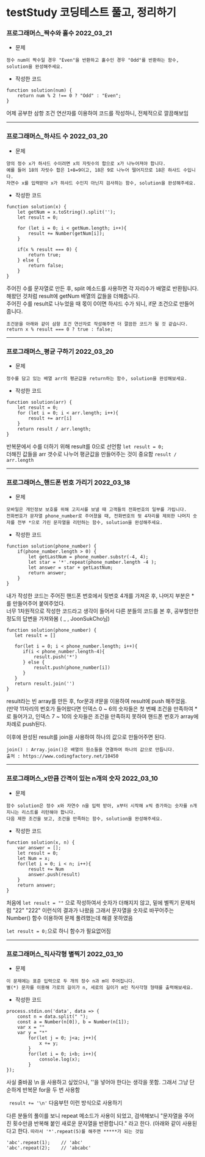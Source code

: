# testStudy 코딩테스트 풀고, 정리하기
### 프로그래머스_짝수와 홀수 2022_03_21
* 문제
```
정수 num이 짝수일 경우 "Even"을 반환하고 홀수인 경우 "Odd"를 반환하는 함수, solution을 완성해주세요.
```
* 작성한 코드
```
function solution(num) {
    return num % 2 !== 0 ? "Odd" : "Even";
}
```
어제 공부한 삼항 조건 연산자를 이용하여 코드를 작성하니, 전체적으로 깔끔해보임
___

### 프로그래머스_하샤드 수 2022_03_20
* 문제
```
양의 정수 x가 하샤드 수이려면 x의 자릿수의 합으로 x가 나누어져야 합니다. 
예를 들어 18의 자릿수 합은 1+8=9이고, 18은 9로 나누어 떨어지므로 18은 하샤드 수입니다. 
자연수 x를 입력받아 x가 하샤드 수인지 아닌지 검사하는 함수, solution을 완성해주세요.
```
* 작성한 코드
```
function solution(x) {
    let getNum = x.toString().split('');
    let result = 0;
    
    for (let i = 0; i < getNum.length; i++){
        result += Number(getNum[i]);
    }
    
    if(x % result === 0) {
        return true;
    } else {
        return false;
    }
}
```
주어진 수를 문자열로 만든 후, split 메소드를 사용하면 각 자리수가 배열로 반환됩니다. <br>
해왔던 것처럼 result에 getNum 배열의 값들을 더해줍니다. <br>
주어진 수를 result로 나누었을 때 몫이 0이면 하샤드 수가 되니, if문 조건으로 만들어줍니다. <br>
``` 
조건문을 아래와 같이 삼항 조건 연산자로 작성해주면 더 깔끔한 코드가 될 것 같습니다.
return x % result === 0 ? true : false;
```

---


### 프로그래머스_평균 구하기 2022_03_20
* 문제
```
정수를 담고 있는 배열 arr의 평균값을 return하는 함수, solution을 완성해보세요.
```
* 작성한 코드
```
function solution(arr) {
    let result = 0;
    for (let i = 0; i < arr.length; i++){
        result += arr[i]
    }
    return result / arr.length;
}
```

반복문에서 수를 더하기 위해 result를 0으로 선언함 ``` let result = 0; ``` <br>
더해진 값들을 arr 갯수로 나누어 평균값을 만들어주는 것이 중요함 ``` result / arr.length ```

---

### 프로그래머스_핸드폰 번호 가리기 2022_03_18
* 문제
```
모바일은 개인정보 보호를 위해 고지서를 보낼 때 고객들의 전화번호의 일부를 가립니다.
전화번호가 문자열 phone_number로 주어졌을 때, 전화번호의 뒷 4자리를 제외한 나머지 숫자를 전부 *으로 가린 문자열을 리턴하는 함수, solution을 완성해주세요.
```
* 작성한 코드
```
function solution(phone_number) {
    if(phone_number.length > 0) {
        let getLastNum = phone_number.substr(-4, 4);
        let star = '*'.repeat(phone_number.length -4 );
        let answer = star + getLastNum;
        return answer;
    }
}
```
내가 작성한 코드는 주어진 핸드폰 번호에서 뒷번호 4개를 가져온 후, 나머지 부분은 * 를 만들어주어 붙여주었다. <br>
너무 1차원적으로 작성한 코드라고 생각이 들어서 다른 분들의 코드를 본 후, 공부할만한 정도의 답변을 가져와봄 ( _ , JoonSukCho님)
``` 
function solution(phone_number) {
   let result = []

   for(let i = 0; i < phone_number.length; i++){
      if(i < phone_number.length-4){
          result.push('*')
      } else {
          result.push(phone_number[i])
      }
   }
   return result.join('')
}
```
result라는 빈 array를 만든 후, for문과 if문을 이용하여 result에 push 해주었음. <br> (만약 11자리의 번호가 들어왔다면 인덱스 0 ~ 6의 숫자들은 첫 번째 조건을 만족하여 * 로 들어가고, 인덱스 7 ~ 10의 숫자들은 조건을 만족하지 못하여 핸드폰 번호가 array에 차례로 push된다.

이후에 완성된 result를 join을 사용하여 하나의 값으로 만들어주면 된다. <br>
``` 
join() : Array.join()은 배열의 원소들을 연결하여 하나의 값으로 만듭니다.
출처 : https://www.codingfactory.net/10450
```

---

### 프로그래머스_x만큼 간격이 있는 n개의 숫자 2022_03_10
* 문제
```
함수 solution은 정수 x와 자연수 n을 입력 받아, x부터 시작해 x씩 증가하는 숫자를 n개 지니는 리스트를 리턴해야 합니다. 
다음 제한 조건을 보고, 조건을 만족하는 함수, solution을 완성해주세요.
```
* 작성한 코드
```
function solution(x, n) {
    var answer = [];
    let result = 0;
    let Num = x;
    for(let i = 0; i < n; i++){
        result += Num
        answer.push(result)
    }
    return answer;
}
```
처음에 ``` let result = "" ``` 으로 작성하여서 숫자가 더해지지 않고, 밑에 별찍기 문제처럼 "22" "222" 이런식의 결과가 나왔음
그래서 문자열을 숫자로 바꾸어주는 Number() 함수 이용하여 문제 풀려했는데 해결 못하였음 

``` let result = 0; ```으로 하니 함수가 필요없어짐 


---

### 프로그래머스_직사각형 별찍기 2022_03_10

* 문제
``` 
이 문제에는 표준 입력으로 두 개의 정수 n과 m이 주어집니다.
별(*) 문자를 이용해 가로의 길이가 n, 세로의 길이가 m인 직사각형 형태를 출력해보세요.
```
* 작성한 코드
```process.stdin.setEncoding('utf8');
process.stdin.on('data', data => {
    const n = data.split(" ");
    const a = Number(n[0]), b = Number(n[1]);
    var x = ""
    var y = "*"
        for(let j = 0; j<a; j++){
            x += y;
        }
        for(let i = 0; i<b; i++){
            console.log(x);
        }
});
```
사실 줄바꿈 \n 을 사용하고 싶었으나, ''을 넣어야 한다는 생각을 못함. 그래서 그냥 단순하게 반복문 for을 두 번 사용함

``` result += '\n'``` 다음부턴 이런 방식으로 사용하기

다른 분들의 풀이를 보니 repeat 메소드가 사용이 되었고, 검색해보니 "문자열을 주어진 횟수만큼 반복해 붙인 새로운 문자열을 반환합니다." 라고 한다. (아래와 같이 사용된다고 한다.  ```따라서 '*'.repeat(5)를 해주면 *****가 되는 것임```
```
'abc'.repeat(1);    // 'abc'
'abc'.repeat(2);    // 'abcabc'
```
